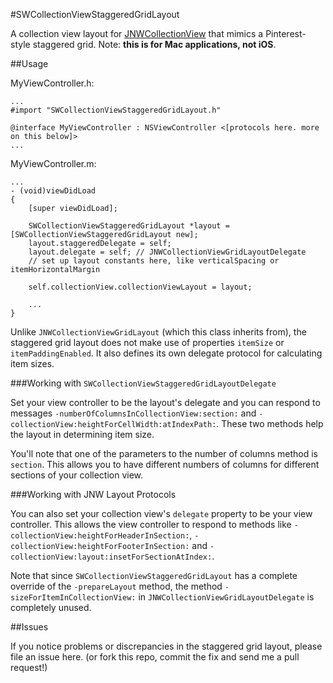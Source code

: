 #SWCollectionViewStaggeredGridLayout

A collection view layout for [JNWCollectionView](https://github.com/jwilling/JNWCollectionView) that mimics a Pinterest-style staggered grid. Note: **this is for Mac applications, not iOS**.

##Usage

MyViewController.h:

    ...
    #import "SWCollectionViewStaggeredGridLayout.h"
    
    @interface MyViewController : NSViewController <[protocols here. more on this below]>
    ...

MyViewController.m:

    ...
    - (void)viewDidLoad
    {
        [super viewDidLoad];
        
        SWCollectionViewStaggeredGridLayout *layout = [SWCollectionViewStaggeredGridLayout new];
        layout.staggeredDelegate = self;
        layout.delegate = self; // JNWCollectionViewGridLayoutDelegate
        // set up layout constants here, like verticalSpacing or itemHorizontalMargin
        
        self.collectionView.collectionViewLayout = layout;
        
        ...
    }

Unlike `JNWCollectionViewGridLayout` (which this class inherits from), the staggered grid layout does not make use of properties `itemSize` or `itemPaddingEnabled`. It also defines its own delegate protocol for calculating item sizes.

###Working with `SWCollectionViewStaggeredGridLayoutDelegate`

Set your view controller to be the layout's delegate and you can respond to messages `-numberOfColumnsInCollectionView:section:` and `-collectionView:heightForCellWidth:atIndexPath:`. These two methods help the layout in determining item size.

You'll note that one of the parameters to the number of columns method is `section`. This allows you to have different numbers of columns for different sections of your collection view.

###Working with JNW Layout Protocols

You can also set your collection view's `delegate` property to be your view controller. This allows the view controller to respond to methods like `-collectionView:heightForHeaderInSection:`, `-collectionView:heightForFooterInSection:` and `-collectionView:layout:insetForSectionAtIndex:`.

Note that since `SWCollectionViewStaggeredGridLayout` has a complete override of the `-prepareLayout` method, the method `-sizeForItemInCollectionView:` in `JNWCollectionViewGridLayoutDelegate` is completely unused.

##Issues

If you notice problems or discrepancies in the staggered grid layout, please file an issue here. (or fork this repo, commit the fix and send me a pull request!)
